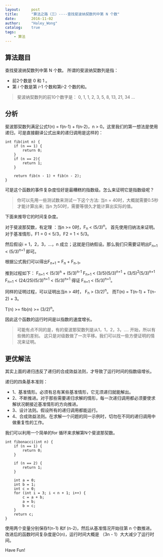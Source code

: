 ```yaml
---
layout:     post
title:      "算法之路（三）----查找斐波纳契数列中第 N 个数"
date:       2016-11-02
author:     "Haley_Wong"
catalog:    true
tags:
    - 算法
---
```


## 算法题目

> 
查找斐波纳契数列中第 N 个数。
所谓的斐波纳契数列是指：
 * 前2个数是 0 和 1 。
 * 第 *i* 个数是第 *i*-1 个数和第*i*-2 个数的和。

> 斐波纳契数列的前10个数字是：
0, 1, 1, 2, 3, 5, 8, 13, 21, 34 ...

## 分析
斐波那契数列满足公式f(n) = f(n-1) + f(n-2)，n > 0。这里我们的第一想法是使用递归，可是直接翻译公式出来的递归调用是这样的：
```
int fib(int n) {
    if (n == 1) {
        return 0;
    }
    if (n == 2){
        return 1;
    }
    
    return fib(n - 1) + fib(n - 2);
}
```
可是这个函数的事件复杂度恰好是最糟糕的指数级。怎么来证明它是指数级呢？

> 你可以先用一些测试数来测试一下这个方法:
当n = 40时，大概就需要0.5秒才能计算出来;
当n 为50时，需要等很久才能计算出实际的值。

下面来推导它的时间复杂度。

对于斐波那契数，有定理 ：当n >= 0时，F<sub>n</sub> < (5/3)<sup>n</sup>。
首先使用归纳法来证明。对于基准情形，F1 = 0 < 5/3，F2 = 1 < 5/3。

然后假设i = 1，2，3，...，n 成立；这就是归纳假设。那么我们只需要证明出F<sub>n+1</sub> < (5/3)<sup>n+1</sup> 即可。

根据公式我们可以得出F<sub>n+1</sub> = F<sub>n</sub> + F<sub>n-1</sub>。

推到过程如下：
F<sub>n+1</sub> <  (5/3)<sup>n</sup> + (5/3)<sup>n-1</sup>
F<sub>n+1</sub> < (3/5)(5/3)<sup>n+1</sup> + (3/5)<sup>2</sup>(5/3)<sup>n+1</sup>
F<sub>n+1</sub> < (24/25)(5/3)<sup>n+1</sup> <  (5/3)<sup>n+1</sup>
得证 F<sub>n+1</sub> < (5/3)<sup>n+1</sup>。

同样的证明过程，可以证明出当n > 4时， F<sub>n</sub> > (3/2)<sup>n</sup>。
而T(n) = T(n-1) + T(n-2) + 3。

T(n) >= fib(n) >= (3/2)<sup>n</sup>。

因此这个函数的运行时间是以指数的速度增长。

> 可能有点不同的是，有的斐波那契数列是从1，1，2，3，.... 开始，所以有些微的差别。
> 这只是对级数做了一次平移。我们可以找一些方便证明的情况来证明。

## 更优解法
其实上面的递归违反了递归的合成效益法则，才导致了运行时间的指数级增长。

递归的四条基本准则：

* 1、基准情形。必须有总有某些基准情形，它无须递归就能解出。
* 2、不断推进。对于那些需要递归求解的情形，每一次递归调用都必须要使求解状况朝接近基准情形的方向推进。
* 3、设计法则。假设所有的递归调用都能运行。
* 4、合成效益法则。在求解一个问题的同一示例时，切勿在不同的递归调用中做重复性的工作。

我们可以利用一个简单的for 循环来求解第N个斐波那契数。
```
int fibonacci(int n) {
    if (n == 1) {
        return 0;
    }
    
    if (n == 2) {
        return 1;
    }
    
    int a = 0;
    int b = 1;
    int c = 0;
    for (int i = 3; i < n + 1; i++) {
        c = a + b;
        a = b;
        b = c;
    }
    return c;
}
```

使用两个变量分别保存f(n-1) 和f (n-2)，然后从基准情况开始往第 n 个数推进。
改进后的函数时间复杂度是O(n)，运行时间大概是 （3n - 1）大大减少了运行时间。

Have Fun!

